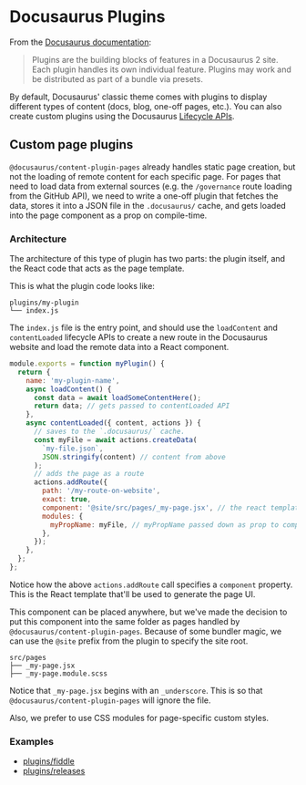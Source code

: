 # Docusaurus Plugins

From the [Docusaurus documentation](https://docusaurus.io/docs/using-plugins):

> Plugins are the building blocks of features in a Docusaurus 2 site. Each plugin
> handles its own individual feature. Plugins may work and be distributed as part
> of a bundle via presets.

By default, Docusaurus' classic theme comes with plugins to display different types
of content (docs, blog, one-off pages, etc.). You can also create custom plugins
using the Docusaurus [Lifecycle APIs](https://docusaurus.io/docs/lifecycle-apis).

## Custom page plugins

`@docusaurus/content-plugin-pages` already handles static page creation, but not the
loading of remote content for each specific page. For pages that need to load data
from external sources (e.g. the `/governance` route loading from the GitHub API),
we need to write a one-off plugin that fetches the data, stores it into a JSON
file in the `.docusaurus/` cache, and gets loaded into the page component as a prop
on compile-time.

### Architecture

The architecture of this type of plugin has two parts: the plugin itself, and the React
code that acts as the page template.

This is what the plugin code looks like:

```text
plugins/my-plugin
└── index.js
```

The `index.js` file is the entry point, and should use the `loadContent` and `contentLoaded`
lifecycle APIs to create a new route in the Docusaurus website and load the remote data
into a React component.

```js
module.exports = function myPlugin() {
  return {
    name: 'my-plugin-name',
    async loadContent() {
      const data = await loadSomeContentHere();
      return data; // gets passed to contentLoaded API
    },
    async contentLoaded({ content, actions }) {
      // saves to the `.docusaurus/` cache.
      const myFile = await actions.createData(
        `my-file.json`,
        JSON.stringify(content) // content from above
      );
      // adds the page as a route
      actions.addRoute({
        path: '/my-route-on-website',
        exact: true,
        component: '@site/src/pages/_my-page.jsx', // the react template component
        modules: {
          myPropName: myFile, // myPropName passed down as prop to component
        },
      });
    },
  };
};
```

Notice how the above `actions.addRoute` call specifies a `component` property.
This is the React template that'll be used to generate the page UI.

This component can be placed anywhere, but we've made the decision to put this
component into the same folder as pages handled by `@docusaurus/content-plugin-pages`.
Because of some bundler magic, we can use the `@site` prefix from the plugin to specify
the site root.

```text
src/pages
├── _my-page.jsx
├── _my-page.module.scss
```

Notice that `_my-page.jsx` begins with an `_underscore`. This is so that
`@docusaurus/content-plugin-pages` will ignore the file.

Also, we prefer to use CSS modules for page-specific custom styles.

### Examples

- [plugins/fiddle](./fiddle/index.ts)
- [plugins/releases](./releases/index.ts)
